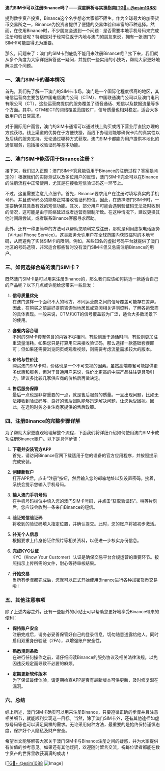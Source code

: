 **澳门SIM卡可以注册Binance吗？——深度解析与实操指南[[TG💪+ @esim1088](https://t.me/s/esim1088)]**

提到数字资产投资，Binance这个名字想必大家都不陌生。作为全球最大的加密货币交易所之一，Binance为投资者提供了便捷的交易体验和丰富的币种选择。然而，在使用Binance时，不少朋友会遇到一个问题：是否需要本地手机号码来完成注册和验证呢？特别是对于经常往返于内地与澳门的朋友来说，拥有一张澳门的SIM卡可能显得尤为重要。

那么，问题来了：澳门的SIM卡到底能不能用来注册Binance呢？接下来，我们就从多个角度为大家详细解答这一疑问，并提供一些实用的小技巧，帮助大家更好地解决这个问题。

### 一、澳门SIM卡的基本情况

首先，我们先了解一下澳门的SIM卡市场。澳门是一个国际化程度很高的地区，其电信运营商主要包括中国电信澳门公司（CTM）、中国联通澳门公司以及澳门电讯有限公司（CT）。这些运营商提供的服务覆盖了语音通话、短信以及数据流量等多个方面。其中，CTM和CT的网络覆盖范围较广，信号质量也相对稳定，适合大多数用户的日常需求。

对于国际用户而言，澳门的SIM卡通常可以通过线上购买或线下营业厅直接办理的方式获取。线上渠道的优势在于方便快捷，而线下办理则能够确保卡片的真实性以及后续的服务支持。无论通过哪种方式获取，澳门SIM卡都能为用户提供本地化的通信服务，包括接收验证码等基本功能。

### 二、澳门SIM卡能否用于Binance注册？

接下来，我们进入正题：澳门SIM卡究竟能否用于Binance的注册过程？答案是肯定的！根据我们的实际测试以及多位用户的反馈，澳门SIM卡完全可以在Binance的注册流程中正常使用，尤其是在接收短信验证码这一环节上。

不过，这里需要注意几点细节。首先，Binance要求用户在注册时填写真实的手机号码，并且该号码必须能够正常接收验证码短信。因此，在选择澳门SIM卡时，一定要确保其具备有效的短信功能。其次，部分用户可能会遇到验证码无法及时收到的情况，这可能是由于网络延迟或者运营商限制所致。在这种情况下，建议更换其他时间段尝试，或者联系Binance客服寻求帮助。

此外，还有一种更简单的方法可以帮助您顺利完成注册，那就是利用虚拟电话服务（Virtual Phone Service）。这类服务允许用户在全球范围内获取临时的本地号码，从而避免了实体SIM卡的限制。例如，某些知名的虚拟号码平台就提供了澳门地区的号码选项，非常适合那些暂时没有澳门SIM卡但又急需注册Binance的用户。

### 三、如何选择合适的澳门SIM卡？

既然澳门SIM卡是可以用来注册Binance的，那么我们应该如何挑选一款适合自己的产品呢？以下几点或许能给您带来一些启发：

1. **信号质量优先**  
   在澳门这样一个面积不大的地方，不同运营商之间的信号覆盖可能存在差异。因此，在购买之前最好提前咨询当地居民或查阅相关评测资料，了解各运营商的具体表现。一般来说，CTM和CT的信号覆盖较为广泛，适合大多数场景下的使用。

2. **套餐内容合理**  
   不同的SIM卡套餐包含的内容不尽相同，有些侧重于通话时间，有些则更加注重流量消耗。如果您只是打算用它来接收验证码，那么选择一款基础套餐即可；但如果还需要浏览网页或观看视频，则需要考虑流量需求较大的版本。

3. **价格与性价比**  
   购买澳门SIM卡时，价格也是一个不可忽视的因素。虽然高端套餐可能提供更多优惠和服务，但对于普通用户来说，性价比更高的中端产品往往更具吸引力。建议多比较几家供应商的价格后再做决定。

4. **售后服务保障**  
   最后一点也是非常重要的一点，就是售后服务的质量。一旦出现问题，比如无法接收到验证码等，良好的售后团队能够迅速解决问题，让您免受困扰。因此，在选购时务必关注商家提供的售后政策。

### 四、注册Binance的完整步骤详解

为了帮助大家更直观地理解整个流程，下面我们将详细介绍如何使用澳门SIM卡成功注册Binance账户。以下是具体步骤：

1. **下载并安装官方APP**  
   首先，请访问Binance官网下载适用于您的设备的官方应用程序，并按照提示完成安装。

2. **创建新账户**  
   打开APP后，点击“注册”按钮，然后输入您的邮箱地址以及设置密码。接着，系统会提示您输入手机号码。

3. **输入澳门手机号码**  
   在手机号码栏位中填入您的澳门SIM卡号码，并点击“获取验证码”。稍等片刻后，您应该会收到一条来自Binance的短信。

4. **验证短信验证码**  
   将收到的验证码填入指定位置，并确认提交。此时，您的账户将被初步激活。

5. **补充个人信息**  
   根据要求上传身份证件照片等相关资料，以便进一步核实身份信息。

6. **完成KYC认证**  
   KYC（Know Your Customer）认证是确保交易平台合规运营的重要环节。按照指示上传所需的文件，耐心等待审核结果。

7. **开始交易**  
   当所有步骤都完成后，您就可以正式开始使用Binance进行各种加密货币交易啦！

### 五、其他注意事项

除了上述内容之外，还有一些额外的小贴士可以帮助您更好地享受Binance带来的便利：

- **保持账户安全**  
  注册完成后，请务必妥善保管好自己的登录信息，切勿随意透露给他人。同时启用双重身份验证（2FA），以增强账户安全性。

- **熟悉规则条款**  
  在进行任何操作之前，请仔细阅读Binance的服务协议及相关法律法规，以免因违反规定而导致不必要的麻烦。

- **定期更新软件版本**  
  为了保证最佳体验，请定期检查APP是否有最新版本可供更新，及时修复潜在漏洞。

### 六、总结

综上所述，澳门SIM卡确实可以用来注册Binance，只要遵循正确的步骤并且注意相关细节，就能顺利实现这一目标。当然，除了澳门SIM卡外，还有其他途径如虚拟号码等也可以满足同样的需求。无论采用何种方法，最重要的是始终保持谨慎态度，保护好个人隐私及财产安全。

希望本文能够解答大家关于澳门SIM卡与Binance注册之间的疑惑，并为大家提供有价值的参考意见。如果还有其他疑问，欢迎随时留言交流。祝每位读者都能在数字资产的世界里收获满满的成功！

[[TG💪+ @esim1088](https://t.me/s/esim1088) ![Image](https://i.postimg.cc/4NQfJmqS/Snipaste-2025-05-13-00-14-12.png)]